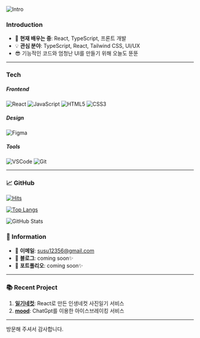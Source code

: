  ![Intro](https://github.com/user-attachments/assets/5159bef0-7426-433f-95fa-2b0de635e625)
### Introduction
- 🌱 **현재 배우는 중**: React, TypeScript, 프론트 개발
- 💡 **관심 분야**: TypeScript, React, Tailwind CSS, UI/UX 
- 😎  기능적인 코드와 엄청난 UI를 만들기 위해 오늘도  뚠뚠
---

###  Tech
##### Frontend
![React](https://img.shields.io/badge/-React-61DAFB?style=flat-square&logo=react&logoColor=white) ![JavaScript](https://img.shields.io/badge/-JavaScript-F7DF1E?style=flat-square&logo=javascript&logoColor=black) ![HTML5](https://img.shields.io/badge/-HTML5-E34F26?style=flat-square&logo=html5&logoColor=white) ![CSS3](https://img.shields.io/badge/-CSS3-1572B6?style=flat-square&logo=css3)

##### Design
![Figma](https://img.shields.io/badge/-Figma-e9afa3?style=flat-square&logo=figma&logoColor=white)
##### **Tools**
![VSCode](https://img.shields.io/badge/-VSCode-007ACC?style=flat-square&logo=visual-studio-code&logoColor=white) ![Git](https://img.shields.io/badge/-Git-F05032?style=flat-square&logo=git&logoColor=white) 

---
### 📈 GitHub 
[![Hits](https://hits.seeyoufarm.com/api/count/incr/badge.svg?tab=repositories&url=https%3A%2F%2Fgithub.com%2Fyuunhae&count_bg=%2382B0F3&title_bg=%23000000&icon=react.svg&icon_color=%2389B3FF&title=hits&edge_flat=false)](https://hits.seeyoufarm.com)

[![Top Langs](https://github-readme-stats.vercel.app/api/top-langs/?username=yuunhae&layout=compact)](https://github.com/anuraghazra/github-readme-stats)

![GitHub Stats](https://github-readme-stats.vercel.app/api?username=yuunhae&show_icons=true&theme=)


### 🔗 Information
- 📧 **이메일**: susu12356@gmail.com
- 📝 **블로그**: coming soon✨
- 💼 **포트폴리오**: coming soon✨

---

### 📚 Recent Project
1. **[일기네컷](https://4cutsdiary.klr.kr)**: React로 만든 인생네컷 사진일기 서비스
2. **[mood](https://mood-frontend-steel.vercel.app/login)**: ChatGpt를 이용한 아이스브레이킹 서비스

---
방문해 주셔서 감사합니다.
